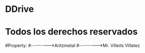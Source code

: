 # DDrive
# Todos los derechos reservados
#Property:
#--------->Aritzmetal 
#--------->Mr. Villeits Villatez
